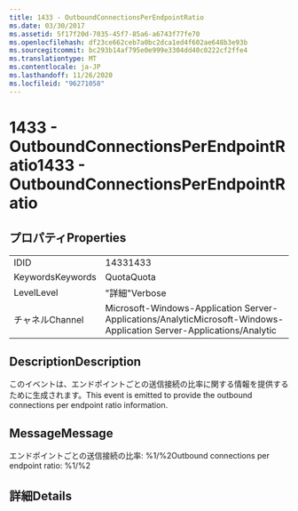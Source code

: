 ```yaml
---
title: 1433 - OutboundConnectionsPerEndpointRatio
ms.date: 03/30/2017
ms.assetid: 5f17f20d-7035-45f7-85a6-a6743f77fe70
ms.openlocfilehash: df23ce662ceb7a0bc2dca1ed4f602ae648b3e93b
ms.sourcegitcommit: bc293b14af795e0e999e3304dd40c0222cf2ffe4
ms.translationtype: MT
ms.contentlocale: ja-JP
ms.lasthandoff: 11/26/2020
ms.locfileid: "96271058"
---
```

# <a name="1433---outboundconnectionsperendpointratio"></a><span data-ttu-id="db794-102">1433 - OutboundConnectionsPerEndpointRatio</span><span class="sxs-lookup"><span data-stu-id="db794-102">1433 - OutboundConnectionsPerEndpointRatio</span></span>

## <a name="properties"></a><span data-ttu-id="db794-103">プロパティ</span><span class="sxs-lookup"><span data-stu-id="db794-103">Properties</span></span>  
  
|||  
|-|-|  
|<span data-ttu-id="db794-104">ID</span><span class="sxs-lookup"><span data-stu-id="db794-104">ID</span></span>|<span data-ttu-id="db794-105">1433</span><span class="sxs-lookup"><span data-stu-id="db794-105">1433</span></span>|  
|<span data-ttu-id="db794-106">Keywords</span><span class="sxs-lookup"><span data-stu-id="db794-106">Keywords</span></span>|<span data-ttu-id="db794-107">Quota</span><span class="sxs-lookup"><span data-stu-id="db794-107">Quota</span></span>|  
|<span data-ttu-id="db794-108">Level</span><span class="sxs-lookup"><span data-stu-id="db794-108">Level</span></span>|<span data-ttu-id="db794-109">"詳細"</span><span class="sxs-lookup"><span data-stu-id="db794-109">Verbose</span></span>|  
|<span data-ttu-id="db794-110">チャネル</span><span class="sxs-lookup"><span data-stu-id="db794-110">Channel</span></span>|<span data-ttu-id="db794-111">Microsoft-Windows-Application Server-Applications/Analytic</span><span class="sxs-lookup"><span data-stu-id="db794-111">Microsoft-Windows-Application Server-Applications/Analytic</span></span>|  
  
## <a name="description"></a><span data-ttu-id="db794-112">Description</span><span class="sxs-lookup"><span data-stu-id="db794-112">Description</span></span>  

 <span data-ttu-id="db794-113">このイベントは、エンドポイントごとの送信接続の比率に関する情報を提供するために生成されます。</span><span class="sxs-lookup"><span data-stu-id="db794-113">This event is emitted to provide the outbound connections per endpoint ratio information.</span></span>  
  
## <a name="message"></a><span data-ttu-id="db794-114">Message</span><span class="sxs-lookup"><span data-stu-id="db794-114">Message</span></span>  

 <span data-ttu-id="db794-115">エンドポイントごとの送信接続の比率: %1/%2</span><span class="sxs-lookup"><span data-stu-id="db794-115">Outbound connections per endpoint ratio: %1/%2</span></span>  
  
## <a name="details"></a><span data-ttu-id="db794-116">詳細</span><span class="sxs-lookup"><span data-stu-id="db794-116">Details</span></span>

